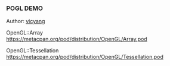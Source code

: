 ### POGL DEMO  
Author: [vicyang](https://github.com/vicyang)  

OpenGL::Array  
https://metacpan.org/pod/distribution/OpenGL/Array.pod  

OpenGL::Tessellation  
https://metacpan.org/pod/distribution/OpenGL/Tessellation.pod  

